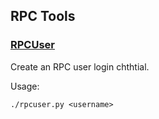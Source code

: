 RPC Tools
---------------------

### [RPCUser](/share/rpcuser) ###

Create an RPC user login chthtial.

Usage:

    ./rpcuser.py <username>
